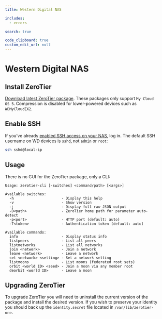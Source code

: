 ```yaml
---
title: Western Digital NAS

includes:
  - errors

search: true

code_clipboard: true
custom_edit_url: null
---
```


Western Digital NAS
=====

## Install ZeroTier

[Download latest ZeroTier package](http://download.zerotier.com/dist/western-digital/). These packages only support `My Cloud OS 5`. Compression is disabled for lower-powered devices such as `WDMyCloudEX2`.

## Enable SSH

If you've already [enabled SSH access on your NAS](https://support-en.wd.com/app/answers/detail/a_id/14460), log in. The default SSH username on WD devices is `sshd`, not `admin` or `root`:


```sh
ssh sshd@local-ip
```

## Usage

There is no GUI for the ZeroTier package, only a CLI:

```
Usage: zerotier-cli [-switches] <command/path> [<args>]

Available switches:
  -h                      - Display this help
  -v                      - Show version
  -j                      - Display full raw JSON output
  -D<path>                - ZeroTier home path for parameter auto-detect
  -p<port>                - HTTP port (default: auto)
  -T<token>               - Authentication token (default: auto)

Available commands:
  info                    - Display status info
  listpeers               - List all peers
  listnetworks            - List all networks
  join <network>          - Join a network
  leave <network>         - Leave a network
  set <network> <setting> - Set a network setting
  listmoons               - List moons (federated root sets)
  orbit <world ID> <seed> - Join a moon via any member root
  deorbit <world ID>      - Leave a moon

```

## Upgrading ZeroTier

To upgrade ZeroTier you will need to uninstall the current version of the package and install the desired version. If you wish to preserve your identity you should back up the `identity.secret` file located in `/var/lib/zerotier-one`.